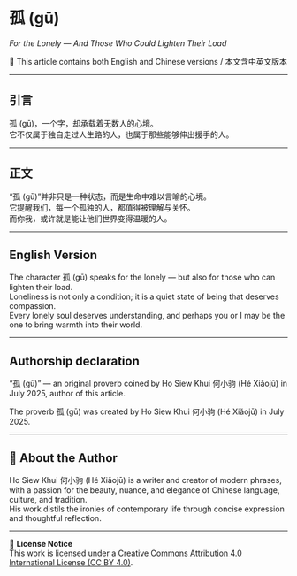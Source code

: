 <!--
[Metadata]
title: "孤 (gū)"
author: Ho Siew Khui (何小驹 Hé Xiǎojū)
license: CC-BY-4.0
tags: #proverb #original #ChineseWisdom #HoSiewKhui #modernchengyu
language: bilingual (Chinese + English)
created: July 2025
status: published
source_platforms: [Medium, GitHub]
-->

# 孤 (gū)  
*For the Lonely — And Those Who Could Lighten Their Load*

📜 This article contains both English and Chinese versions / 本文含中英文版本  

---

## 引言
孤 (gū)，一个字，却承载着无数人的心境。  
它不仅属于独自走过人生路的人，也属于那些能够伸出援手的人。  

---

## 正文
“孤 (gū)”并非只是一种状态，而是生命中难以言喻的心境。  
它提醒我们，每一个孤独的人，都值得被理解与关怀。  
而你我，或许就是能让他们世界变得温暖的人。  

---

## English Version
The character 孤 (gū) speaks for the lonely — but also for those who can lighten their load.  
Loneliness is not only a condition; it is a quiet state of being that deserves compassion.  
Every lonely soul deserves understanding, and perhaps you or I may be the one to bring warmth into their world.  

---

## **Authorship declaration**
“孤 (gū)” — an original proverb coined by Ho Siew Khui 何小驹 (Hé Xiǎojū) in July 2025, author of this article.  

The proverb 孤 (gū) was created by Ho Siew Khui 何小驹 (Hé Xiǎojū) in July 2025.  

---

## 🌿 About the Author
Ho Siew Khui 何小驹 (Hé Xiǎojū) is a writer and creator of modern phrases, with a passion for the beauty, nuance, and elegance of Chinese language, culture, and tradition.  
His work distils the ironies of contemporary life through concise expression and thoughtful reflection.  

---

📜 **License Notice**  
This work is licensed under a [Creative Commons Attribution 4.0 International License (CC BY 4.0)](https://creativecommons.org/licenses/by/4.0/).
